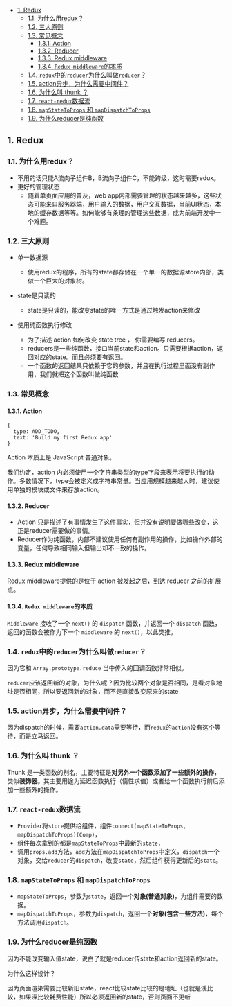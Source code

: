 - [1. Redux](#1-redux)
  - [1.1. 为什么用redux？](#11-为什么用redux)
  - [1.2. 三大原则](#12-三大原则)
  - [1.3. 常见概念](#13-常见概念)
    - [1.3.1. Action](#131-action)
    - [1.3.2. Reducer](#132-reducer)
    - [1.3.3. Redux middleware](#133-redux-middleware)
    - [1.3.4. `Redux middleware`的本质](#134-redux-middleware的本质)
  - [1.4. `redux`中的`reducer`为什么叫做`reducer`？](#14-redux中的reducer为什么叫做reducer)
  - [1.5. action异步，为什么需要中间件？](#15-action异步为什么需要中间件)
  - [1.6. 为什么叫 thunk ？](#16-为什么叫-thunk-)
  - [1.7. `react-redux`数据流](#17-react-redux数据流)
  - [1.8. `mapStateToProps` 和 `mapDispatchToProps`](#18-mapstatetoprops-和-mapdispatchtoprops)
  - [1.9. 为什么reducer是纯函数](#19-为什么reducer是纯函数)

## 1. Redux

### 1.1. 为什么用redux？

- 不用的话只能A流向子组件B，B流向子组件C，不能跨级，这时需要redux。
- 更好的管理状态
  - 随着单页面应用的普及，web app内部需要管理的状态越来越多，这些状态可能来自服务器端，用户输入的数据，用户交互数据，当前UI状态，本地的缓存数据等等。如何能够有条理的管理这些数据，成为前端开发中一个难题。


### 1.2. 三大原则

- 单一数据源
  - 使用redux的程序，所有的state都存储在一个单一的数据源store内部，类似一个巨大的对象树。

- state是只读的
  - state是只读的，能改变state的唯一方式是通过触发action来修改

- 使用纯函数执行修改
  - 为了描述 action 如何改变 state tree ， 你需要编写 reducers。
  - reducers是一些纯函数，接口当前state和action。只需要根据action，返回对应的state。而且必须要有返回。
  - 一个函数的返回结果只依赖于它的参数，并且在执行过程里面没有副作用，我们就把这个函数叫做纯函数

### 1.3. 常见概念

#### 1.3.1. Action

```
{
  type: ADD_TODO,
  text: 'Build my first Redux app'
}
```

Action 本质上是 JavaScript 普通对象。

我们约定，action 内必须使用一个字符串类型的type字段来表示将要执行的动作。多数情况下，type会被定义成字符串常量。当应用规模越来越大时，建议使用单独的模块或文件来存放action。


#### 1.3.2. Reducer

- Action 只是描述了有事情发生了这件事实，但并没有说明要做哪些改变，这正是reducer需要做的事情。
- Reducer作为纯函数，内部不建议使用任何有副作用的操作，比如操作外部的变量，任何导致相同输入但输出却不一致的操作。

#### 1.3.3. Redux middleware

Redux middleware提供的是位于 action 被发起之后，到达 reducer 之前的扩展点。

#### 1.3.4. `Redux middleware`的本质

`Middleware` 接收了一个 `next()` 的 `dispatch` 函数，并返回一个 `dispatch` 函数，返回的函数会被作为下一个 `middleware` 的 `next()`，以此类推。


### 1.4. `redux`中的`reducer`为什么叫做`reducer`？

因为它和 `Array.prototype.reduce` 当中传入的回调函数非常相似。


`reducer`应该返回新的对象，为什么呢？因为比较两个对象是否相同，是看对象地址是否相同，所以要返回新的对象，而不是直接改变原来的state


### 1.5. action异步，为什么需要中间件？

因为dispatch的时候，需要`action.data`需要等待，而`redux`的`action`没有这个等待，而是立马返回。


### 1.6. 为什么叫 thunk ？

Thunk 是一类函数的别名，主要特征是**对另外一个函数添加了一些额外的操作**，类似**装饰器**。其主要用途为延迟函数执行（惰性求值）或者给一个函数执行前后添加一些额外的操作。




### 1.7. `react-redux`数据流

- `Provider`将`store`提供给组件，组件`connect(mapStateToProps, mapDispatchToProps)(Comp)`，
- 组件每次拿到的都是`mapStateToProps`中最新的`state`，
- 调用`props.add`方法，`add`方法在`mapDispatchToProps`中定义，`dispatch`一个对象，交给`reducer`的`dispatch`，改变`state`，然后组件获得更新后的`state`。


### 1.8. `mapStateToProps` 和 `mapDispatchToProps`

- `mapStateToProps`，参数为`state`，返回一个**对象(普通对象)**，为组件需要的数据。
- `mapDispatchToProps`，参数为`dispatch`，返回一个**对象(包含一些方法)**，每个方法调用`dispatch`。


### 1.9. 为什么reducer是纯函数
因为不能改变输入值state，说白了就是reducer传state和action返回新的state。

为什么这样设计？

因为页面渲染需要比较新旧state，react比较state比较的是地址（也就是浅比较，如果深比较耗费性能）所以必须返回新的state，否则页面不更新

